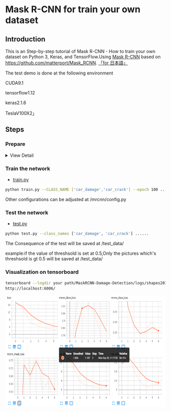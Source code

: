 # Mask R-CNN for train your own dataset
## Introduction
This is an Step-by-step tutorial of Mask R-CNN - How to train your own dataset on Python 3, Keras, and TensorFlow.Using [Mask R-CNN](https://arxiv.org/abs/1703.06870) based on https://github.com/matterport/Mask_RCNN.   [「for 日本語」](README_JP.md)

The test demo is done at the following environment  

CUDA9.1

tensorflow1.12

keras2.1.6 

TeslaV100X2」

## Steps
### Prepare
<details>
    <summary>View Detail</summary>
    
* usage of utils：[Labelme](https://github.com/wkentaro/labelme)  
 
Use label to mark the destination object of each pictures
The labels of the destination objects should be following at the folling rules

``` 
ClassName_ObjectNumber  
```

For Example

```

cat_1

cat_2

dog_1

```


* Prepare train_data

  create a folder named train_data.The hierarchy in train_data can be referred from [here](train_data)
  
  <img width="420" height="157" src=figure/1.PNG/>  
  
  1.pic(training pictures)
  
  <div align=center><img width="600" height="380" src=figure/pic.PNG/></div>
  
  2.json(generated by labelme,labelme is the name of a tool)
  
  <div align=center><img width="600" height="310" src=figure/json.PNG/></div>  
  
  3.labelme_json(generated by labelme_json_to_dataset,labelme_json_to_dataset is a command script in labelme)
  [how to use labelme_json_to_dataset](https://github.com/wkentaro/labelme/issues/420)
  
  landscape of the folders
  <div align=center><img width="600" height="310" src=figure/labelme_json.PNG/></div>  
  
  the content of the folder
  <div align=center><img width="600" height="150" src=figure/detail.PNG/></div> 
    
  4.cv_to_mask(copy the label.png from every folder in labelme_json,and rename it with the original number)
  <div align=center><img width="600" height="310" src=figure/cv2_mask.PNG/></div>  
  
</details>


### Train the network
* [train.py](samples/shapes/train.py)  

```bash
python train.py --CLASS_NAME ['car_damage','car_crack'] --epoch 100 ......
```

Other configurations can be adjusted at /mrcnn/config.py

### Test the network

* [test.py](samples/shapes/test.py)

 ```bash
 python test.py --class_names ['car_damage', 'car_crack'] ......
 ```  
The Consequence of the test will be saved at /test_data/

example:if the value of threshsold is set at 0.5,Only the pictures which's threshsold is gt 0.5 will be saved at /test_data/

### Visualization on tensorboard

 ```bash
tensorboard --logdir your path/MaskRCNN-Damage-Detection/logs/shapes20190930T1107 --host 0.0.0.0
http://localhost:6006/
 ```
 <div align=center><img width="800" height="350" src=figure/loss.PNG/></div>
